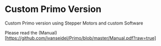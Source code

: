 Custom Primo Version
=====

Custom Primo version using Stepper Motors and custom Software

Please read the (Manual)[https://github.com/ivanseidel/Primo/blob/master/Manual.pdf?raw=true]
